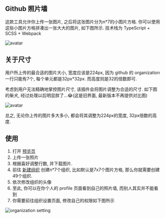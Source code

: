 ## Github 照片墙

这款工具允许你上传一张图片, 之后将这张图片分为n*7的小图片方格. 你可以使用这些小图片方格拼凑出一张大大的图片, 如下图所示. 技术栈为 TypeScript + SCSS + Webpack

![avatar](https://file.qingflow.com/uploads/file/e6945773-9c59-4ece-a372-725ff89dca59.png)

## 关于尺寸

用户所上传的最合适的图片大小, 宽度应该是224px, 因为 github 的 organization 一行只能有7个, 每个单元都是32px*32px. 而高度则是32的倍数即可.

考虑到用户无法精确地掌控图片尺寸, 该插件会将图片调整为合适的尺寸. 如下图的柴犬, 经过处理以后明显胖了...😂(这是旧界面, 最新版本不再提供对比图)

![avatar](https://file.qingflow.com/uploads/file/a3459771-bd02-4f76-a6f3-91964b9e10ea.png)

总之, 无论你上传的图片多大多小, 都会将其调整为224px的宽度, 32px倍数的高度.

## 使用

1. 打开 [预览页](https://eve-sama.github.io/github-profile-photo-wall/)
2. 上传一张照片
3. 根据喜好调整行数, 并下载图片. 
4. 前往 [新建组织](https://github.com/organizations/plan) 创建n*7个组织, 比如默认是7x7个图片方格, 那么你就需要创建49个组织.
5. 依次修改组织的头像
6. 至此, 你可以在你个人的 profile 页面看到自己的照片墙, 而别人其实并不能看到
7. 你需要前往组织设置页面, 修改自己的权限如下图所示

![organization setting](https://file.qingflow.com/uploads/file/2d82c393-1d79-4829-bd50-dc1082cb8c52.png)
